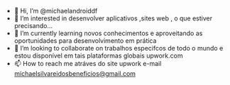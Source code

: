 
- 👋 Hi, I’m @michaelandroiddf
- 👀 I’m interested in  desenvolver aplicativos ,sites web , o  que estiver precisando...
- 🌱 I’m currently learning novos conhecimentos e aproveitando as oportunidades para desenvolvimento em prática
- 💞️ I’m looking to collaborate on  trabalhos especifcos de todo o mundo e estou disponível em tais plataformas globais  upwork.com
- 📫 How to reach me  atráves do site upwork  e-mail michaelsilvareidosbeneficios@gmail.com

<!---
michaelandroiddf/michaelandroiddf is a ✨ special ✨ repository because its `README.md` (this file) appears on your GitHub profile.
You can click the Preview link to take a look at your changes.
--->
